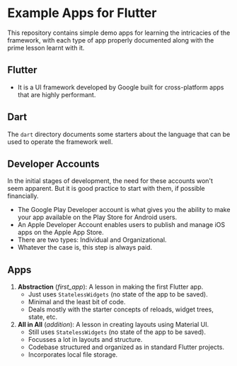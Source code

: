 # Example Apps for Flutter

This repository contains simple demo apps for learning the intricacies of the framework, with each type of app properly documented along with the prime lesson learnt with it.


## Flutter

- It is a UI framework developed by Google built for cross-platform apps that are highly performant.


## Dart

The `dart` directory documents some starters about the language that can be used to operate the framework well.


## Developer Accounts

In the initial stages of development, the need for these accounts won't seem apparent. But it is good practice to start with them, if possible financially.
- The Google Play Developer account is what gives you the ability to make your app available on the Play Store for Android users.
- An Apple Developer Account enables users to publish and manage iOS apps on the Apple App Store.
- There are two types: Individual and Organizational.
- Whatever the case is, this step is always paid.


## Apps

1. **Abstraction** (*first_app*): A lesson in making the first Flutter app.
    - Just uses `StatelessWidgets` (no state of the app to be saved).
    - Minimal and the least bit of code.
    - Deals mostly with the starter concepts of reloads, widget trees, state, etc.
1. **All in All** (*addition*): A lesson in creating layouts using Material UI.
    - Still uses `StatelessWidgets` (no state of the app to be saved).
    - Focusses a lot in layouts and structure.
    - Codebase structured and organized as in standard Flutter projects.
    - Incorporates local file storage.
